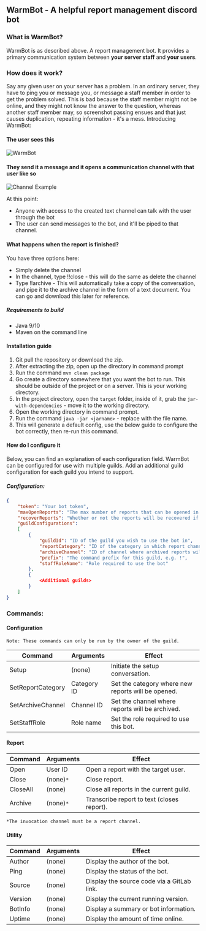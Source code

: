 ## WarmBot - A helpful report management discord bot

### What is WarmBot?
WarmBot is as described above. A report management bot. It provides a primary communication system between **your server staff**
and **your users**. 

### How does it work?

Say any given user on your server has a problem. In an ordinary server, they have to ping you or message you, or message a staff member
in order to get the problem solved. This is bad because the staff member might not be online, and they might not know the answer to
the question, whereas another staff member may, so screenshot passing ensues and that just causes duplication, repeating information - 
it's a mess. Introducing WarmBot:

#### The user sees this
![WarmBot](https://i.imgur.com/EJEC0Eu.png)

#### They send it a message and it opens a communication channel with that user like so
![Channel Example](https://i.imgur.com/NUCtmNZ.png)

At this point:
 - Anyone with access to the created text channel can talk with the user through the bot
 - The user can send messages to the bot, and it'll be piped to that channel.

#### What happens when the report is finished? 
You have three options here:
 - Simply delete the channel
 - In the channel, type !!close - this will do the same as delete the channel
 - Type !!archive - This will automatically take a copy of the conversation, and pipe it to the archive channel in the form of a text document. You can go and download this later for reference.

##### Requirements to build
 - Java 9/10
 - Maven on the command line

#### Installation guide
1. Git pull the repository or download the zip.
2. After extracting the zip, open up the directory in command prompt
3. Run the command `mvn clean package`
4. Go create a directory somewhere that you want the bot to run. This should be outside of the project or on a server. This is your working directory.
5. In the project directory, open the `target` folder, inside of it, grab the `jar-with-dependencies` - move it to the working directory. 
6. Open the working directory in command prompt. 
7. Run the command `java -jar <jarname>` - replace <jarname> with the file name.
8. This will generate a default config, use the below guide to configure the bot correctly, then re-run this command.

#### How do I configure it

Below, you can find an explanation of each configuration field.
WarmBot can be configured for use with multiple guilds.
Add an additional guild configuration for each guild you intend to support. 

##### Configuration: 

```json
{
	"token": "Your bot token",
	"maxOpenReports": "The max number of reports that can be opened in any configured guild",
	"recoverReports": "Whether or not the reports will be recovered if the bot goes offline. Saves to disk if true",
	"guildConfigurations": 
	[
	    {
	        "guildId": "ID of the guild you wish to use the bot in",
	        "reportCategory": "ID of the category in which report channels will be created",
	        "archiveChannel": "ID of channel where archived reports will be sent",
	        "prefix": "The command prefix for this guild, e.g. !",
	        "staffRoleName": "Role required to use the bot"
	    },
	    {
	        <Additional guilds>
	    }
	]
}
```

### Commands: 

#### Configuration

`Note: These commands can only be run by the owner of the guild.`

| Command           | Arguments     | Effect                                            |
| ------            | ------        | ------                                            |
| Setup             | (none)        | Initiate the setup conversation.                  |
| SetReportCategory | Category ID   | Set the category where new reports will be opened.|
| SetArchiveChannel | Channel ID    | Set the channel where reports will be archived.   |
| SetStaffRole      | Role name     | Set the role required to use this bot.            |

#### Report

| Command   | Arguments | Effect                                    |
| ------    | ------    | ------                                    |
| Open      | User ID   | Open a report with the target user.       |
| Close     | (none)`*` | Close report.                             |
| CloseAll  | (none)    | Close all reports in the current guild.   |
| Archive   | (none)`*` | Transcribe report to text (closes report).|

`*The invocation channel must be a report channel.`

#### Utility

| Command   | Arguments | Effect                                    |
| ------    | ------    | ------                                    |
| Author    | (none)    | Display the author of the bot.            |
| Ping      | (none)    | Display the status of the bot.            |
| Source    | (none)    | Display the source code via a GitLab link.|
| Version   | (none)    | Display the current running version.      |
| BotInfo   | (none)    | Display a summary or bot information.     |
| Uptime    | (none)    | Display the amount of time online.        |